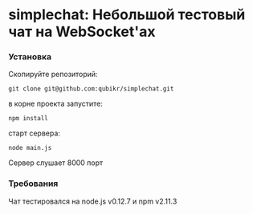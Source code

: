 # simplechat: Небольшой тестовый чат на WebSocket'ах

### Установка

Скопируйте репозиторий:

```
git clone git@github.com:qubikr/simplechat.git
```

в корне проекта запустите:

```
npm install
```

старт сервера:

```
node main.js
```

Сервер слушает 8000 порт

### Требования

Чат тестировался на node.js v0.12.7 и npm v2.11.3
 